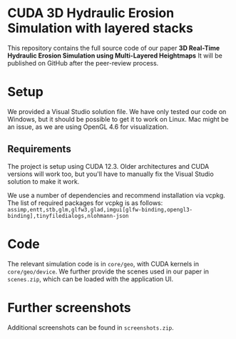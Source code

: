 # CUDA 3D Hydraulic Erosion Simulation with layered stacks
This repository contains the full source code of our paper **3D Real-Time Hydraulic Erosion Simulation using Multi-Layered Heightmaps**
It will be published on GitHub after the peer-review process.

# Setup
We provided a Visual Studio solution file. We have only tested our code on Windows, but it should be possible to get it to work on Linux. Mac might be an issue, as we are using OpenGL 4.6 for visualization.
## Requirements
The project is setup using CUDA 12.3. Older architectures and CUDA versions will work too, but you'll have to manually fix the Visual Studio solution to make it work.

We use a number of dependencies and recommend installation via vcpkg. The list of required packages for vcpkg is as follows:
`assimp,entt,stb,glm,glfw3,glad,imgui[glfw-binding,opengl3-binding],tinyfiledialogs,nlohmann-json`

# Code
The relevant simulation code is in `core/geo`, with CUDA kernels in `core/geo/device`. We further provide the scenes used in our paper in `scenes.zip`, which can be loaded with the application UI.

# Further screenshots
Additional screenshots can be found in `screenshots.zip`.
